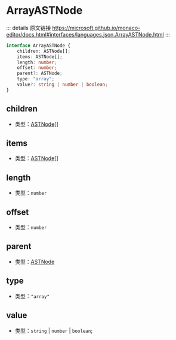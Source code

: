 # ArrayASTNode
        
::: details 原文链接
https://microsoft.github.io/monaco-editor/docs.html#interfaces/languages.json.ArrayASTNode.html
:::

```ts
interface ArrayASTNode {
    children: ASTNode[];
    items: ASTNode[];
    length: number;
    offset: number;
    parent?: ASTNode;
    type: "array";
    value?: string | number | boolean;
}
```

## children
- 类型：[ASTNode](/api/languages/json/ASTNode.md)[]

## items
- 类型：[ASTNode](/api/languages/json/ASTNode.md)[]

## length
- 类型：`number`

## offset
- 类型：`number`

## parent
- 类型：[ASTNode](/api/languages/json/ASTNode.md)

## type
- 类型：`"array"`

## value
- 类型：`string` | `number` | `boolean`;
